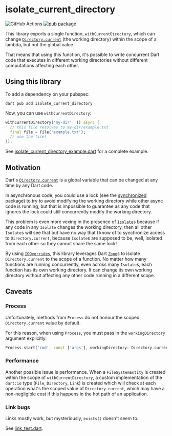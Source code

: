 # isolate_current_directory

![GitHub Actions](https://github.com/renatoathaydes/isolate_current_directory/workflows/CI/badge.svg)
[![pub package](https://img.shields.io/pub/v/isolate_current_directory.svg)](https://pub.dev/packages/isolate_current_directory)

This library exports a single function, `withCurrentDirectory`, which can
change [`Directory.current`](https://api.dart.dev/stable/2.18.3/dart-io/Directory/current.html)
(the working directory) within the scope of a lambda, but not the global value.

That means that using this function, it's possible to write concurrent Dart code that executes in different
working directories without different computations affecting each other.

## Using this library

To add a dependency on your pubspec:

```shell
dart pub add isolate_current_directory
```

Now, you can use `withCurrentDirectory`:

```dart
withCurrentDirectory('my-dir', () async {
  // this file resolves to my-dir/example.txt
  final file = File('example.txt');
  // use the file!
});
```

See [isolate_current_directory_example.dart](example/isolate_current_directory_example.dart) for a complete example.

## Motivation

Dart's [`Directory.current`](https://api.dart.dev/stable/2.18.3/dart-io/Directory/current.html)
is a global variable that can be changed at any time by any Dart code.

In asynchronous code, you could use a lock (see the [synchronized](https://pub.dev/packages/synchronized) package)
to try to avoid modifying the working directory while other async code is running, but that is impossible to
guarantee as any code that ignores the lock could still concurrently modify the working directory.

This problem is even more vexing in the presence of [`Isolate`](https://api.dart.dev/stable/2.18.3/dart-isolate/Isolate-class.html)s
because if any code in any `Isolate` changes the working directory, then all other `Isolate`s will see that but have
no way that I know of to synchronize access to `Directory.current`, because `Isolate`s are supposed to be, well,
isolated from each other so they cannot share the same lock!

By using [`IOOverrides`](https://api.dart.dev/stable/2.18.3/dart-io/IOOverrides-class.html),
this library leverages Dart [`Zone`](https://api.dart.dev/stable/2.18.3/dart-async/Zone-class.html)s to isolate
`Directory.current` to the scope of a function.
No matter how many functions are running concurrently, even across many `Isolate`s, each function has its own
working directory. It can change its own working directory without affecting any other code running in a different
scope.

## Caveats

### Process

Unfortunately, methods from `Process` do not honour the scoped `Directory.current` value by default.

For this reason, when using `Process`, you must pass in the `workingDirectory` argument explicitly:

```dart
Process.start('cmd', const ['args'], workingDirectory: Directory.current.path);
```

### Performance

Another possible issue is performance. When a `FileSystemEntity` is created within the scope of `withCurrentDirectory`,
a custom implementation of the `dart:io` type (`File`, `Directory`, `Link`) is created which will check at each
operation what's the scoped value of `Directory.current`, which may have a non-negligible cost if this happens in
the hot path of an application.

### Link bugs

Links mostly work, but mysteriously, `exists()` doesn't seem to.

See [link_test.dart](test/link_test.dart).
